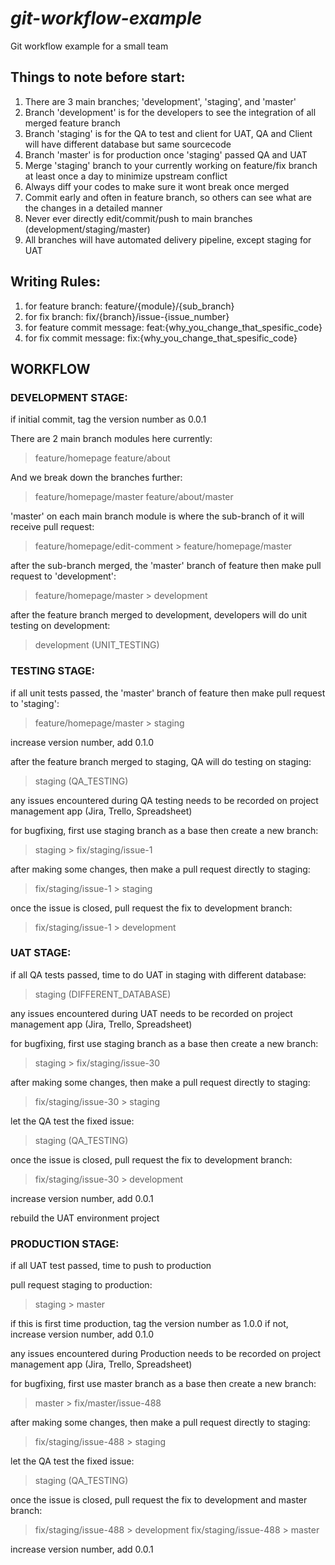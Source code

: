 # *git-workflow-example*

Git workflow example for a small team

## **Things to note before start:**

1. There are 3 main branches; 'development', 'staging', and 'master'
2. Branch 'development' is for the developers to see the integration of all merged feature branch
3. Branch 'staging' is for the QA to test and client for UAT, QA and Client will have different database but same sourcecode
4. Branch 'master' is for production once 'staging' passed QA and UAT
5. Merge 'staging' branch to your currently working on feature/fix branch at least once a day to minimize upstream conflict
6. Always diff your codes to make sure it wont break once merged
7. Commit early and often in feature branch, so others can see what are the changes in a detailed manner
8. Never ever directly edit/commit/push to main branches (development/staging/master)
9. All branches will have automated delivery pipeline, except staging for UAT

## **Writing Rules:**

1. for feature branch: feature/{module}/{sub_branch}
2. for fix branch: fix/{branch}/issue-{issue_number}
3. for feature commit message: feat:{why_you_change_that_spesific_code}
4. for fix commit message: fix:{why_you_change_that_spesific_code}

## **WORKFLOW**

### **DEVELOPMENT STAGE:**

if initial commit, tag the version number as 0.0.1

There are 2 main branch modules here currently:
> feature/homepage
> feature/about

And we break down the branches further:
> feature/homepage/master
> feature/about/master

'master' on each main branch module is where the sub-branch of it will receive pull request:
> feature/homepage/edit-comment > feature/homepage/master

after the sub-branch merged, the 'master' branch of feature then make pull request to 'development':
> feature/homepage/master > development

after the feature branch merged to development, developers will do unit testing on development:
> development (UNIT_TESTING)

### **TESTING STAGE:**

if all unit tests passed, the 'master' branch of feature then make pull request to 'staging':
> feature/homepage/master > staging

increase version number, add 0.1.0

after the feature branch merged to staging, QA will do testing on staging:
> staging (QA_TESTING)

any issues encountered during QA testing needs to be recorded on project management app (Jira, Trello, Spreadsheet)

for bugfixing, first use staging branch as a base then create a new branch:
> staging > fix/staging/issue-1

after making some changes, then make a pull request directly to staging:
> fix/staging/issue-1 > staging

once the issue is closed, pull request the fix to development branch:
> fix/staging/issue-1 > development

### **UAT STAGE:**

if all QA tests passed, time to do UAT in staging with different database:
> staging (DIFFERENT_DATABASE)

any issues encountered during UAT needs to be recorded on project management app (Jira, Trello, Spreadsheet)

for bugfixing, first use staging branch as a base then create a new branch:
> staging > fix/staging/issue-30

after making some changes, then make a pull request directly to staging:
> fix/staging/issue-30 > staging

let the QA test the fixed issue:
> staging (QA_TESTING)

once the issue is closed, pull request the fix to development branch:
> fix/staging/issue-30 > development

increase version number, add 0.0.1

rebuild the UAT environment project

### **PRODUCTION STAGE:**

if all UAT test passed, time to push to production

pull request staging to production:
> staging > master

if this is first time production, tag the version number as 1.0.0
if not, increase version number, add 0.1.0

any issues encountered during Production needs to be recorded on project management app (Jira, Trello, Spreadsheet)

for bugfixing, first use master branch as a base then create a new branch:
> master > fix/master/issue-488

after making some changes, then make a pull request directly to staging:
> fix/staging/issue-488 > staging

let the QA test the fixed issue:
> staging (QA_TESTING)

once the issue is closed, pull request the fix to development and master branch:
> fix/staging/issue-488 > development
> fix/staging/issue-488 > master

increase version number, add 0.0.1
